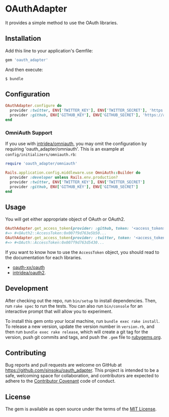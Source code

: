 # OAuthAdapter

It provides a simple method to use the OAuth libraries.

## Installation

Add this line to your application's Gemfile:

```ruby
gem 'oauth_adapter'
```

And then execute:

    $ bundle

## Configuration


```ruby
OAuthAdapter.configure do
  provider :twitter, ENV['TWITTER_KEY'], ENV['TWITTER_SECRET'], 'https://api.twitter.com'
  provider :github, ENV['GITHUB_KEY'], ENV['GITHUB_SECRET'], 'https://api.github.com'
end
```

### OmniAuth Support

If you use with [intridea/omniauth](https://github.com/intridea/omniauth), you may omit the configuration by requiring 'oauth_adapter/omniauth'. This is an example at `config/initializers/omniauth.rb`:


```ruby
require 'oauth_adapter/omniauth'

Rails.application.config.middleware.use OmniAuth::Builder do
  provider :developer unless Rails.env.production?
  provider :twitter, ENV['TWITTER_KEY'], ENV['TWITTER_SECRET']
  provider :github, ENV['GITHUB_KEY'], ENV['GITHUB_SECRET']
end
```

## Usage

You will get either appropriate object of OAuth or OAuth2.

```ruby
OAuthAdapter.get_access_token(provider: :github, token: '<access_token>')
#=> #<OAuth2::AccessToken:0x007f9d763e5b50...
OAuthAdapter.get_access_token(provider: :twitter, token: '<access_token>', secret: '<token_secret>')
#=> #<OAuth::AccessToken:0x007f9d763d5430...
```

If you want to know how to use the `AccessToken` object, you should read to the documentation for each libraries.

- [oauth-xx/oauth](https://github.com/oauth-xx/oauth-ruby)
- [intridea/oauth2](https://github.com/intridea/oauth2).

## Development

After checking out the repo, run `bin/setup` to install dependencies. Then, run `rake spec` to run the tests. You can also run `bin/console` for an interactive prompt that will allow you to experiment.

To install this gem onto your local machine, run `bundle exec rake install`. To release a new version, update the version number in `version.rb`, and then run `bundle exec rake release`, which will create a git tag for the version, push git commits and tags, and push the `.gem` file to [rubygems.org](https://rubygems.org).

## Contributing

Bug reports and pull requests are welcome on GitHub at https://github.com/sinsoku/oauth_adapter. This project is intended to be a safe, welcoming space for collaboration, and contributors are expected to adhere to the [Contributor Covenant](http://contributor-covenant.org) code of conduct.


## License

The gem is available as open source under the terms of the [MIT License](http://opensource.org/licenses/MIT).

